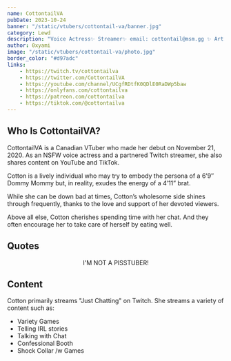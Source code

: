 ```yaml
---
name: CottontailVA
pubDate: 2023-10-24
banner: "/static/vtubers/cottontail-va/banner.jpg"
category: Lewd
description: "Voice Actress✨ Streamer✨ email: cottontail@msm.gg ✨ Art Tag: #cottontart"
author: 0xyami
image: "/static/vtubers/cottontail-va/photo.jpg"
border_color: "#d97adc"
links: 
    - https://twitch.tv/cottontailva
    - https://twitter.com/CottontailVA
    - https://youtube.com/channel/UCgfRDtfK0QDlE0RaDWp5baw
    - https://onlyfans.com/cottontailva
    - https://patreon.com/cottontailva
    - https://tiktok.com/@cottontailva
---
```


## Who Is CottontailVA?

CottontailVA is a Canadian VTuber who made her debut on November 21, 2020. As an NSFW voice actress and a partnered Twitch streamer, she also shares content on YouTube and TikTok.

Cotton is a lively individual who may try to embody the persona of a 6’9″ Dommy Mommy but, in reality, exudes the energy of a 4’11” brat.

While she can be down bad at times, Cotton’s wholesome side shines through frequently, thanks to the love and support of her devoted viewers.

Above all else, Cotton cherishes spending time with her chat. And they often encourage her to take care of herself by eating well.


## Quotes

<div style="text-align: center;">
    <quote-profile>I'M NOT A PISSTUBER!</quote-profile>
</div>

## Content

Cotton primarily streams "Just Chatting" on Twitch. She streams a variety of content such as: 

- Variety Games
- Telling IRL stories
- Talking with Chat
- Confessional Booth
- Shock Collar /w Games
